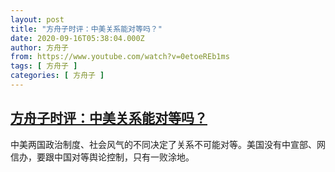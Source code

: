 ```yaml
---
layout: post
title: "方舟子时评：中美关系能对等吗？"
date: 2020-09-16T05:38:04.000Z
author: 方舟子
from: https://www.youtube.com/watch?v=0etoeREb1ms
tags: [ 方舟子 ]
categories: [ 方舟子 ]
---
```

<!--1600234684000-->
[方舟子时评：中美关系能对等吗？](https://www.youtube.com/watch?v=0etoeREb1ms)
------

<div>
中美两国政治制度、社会风气的不同决定了关系不可能对等。美国没有中宣部、网信办，要跟中国对等舆论控制，只有一败涂地。
</div>
